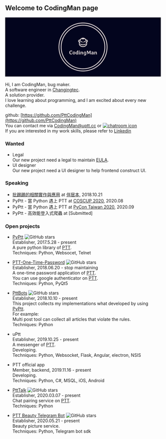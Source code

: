 ## Welcome to CodingMan page

![](https://raw.githubusercontent.com/PttCodingMan/PttCodingMan.github.io/master/logo/facebook_cover_photo_2.png)

Hi, I am CodingMan, bug maker.  
A software engineer in [Changingtec](https://www.changingtec.com/).  
A solution provider.  
I love learning about programming, and I am excited about every new challenge.  

github: [https://github.com/PttCodingMan](https://github.com/PttCodingMan)  
You can contact me via [CodingMan@uptt.cc](mailto:CodingMan@uptt.cc) or [![chatroom icon](https://patrolavia.github.io/telegram-badge/chat.png)](https://t.me/PttCodingMan)  
If you are interested in my work skills, please refer to [Linkedin](https://www.linkedin.com/in/codingman/)

### Wanted
* Legal  
    Our new project need a legal to maintain [EULA](https://zh.wikipedia.org/wiki/%E6%9C%80%E7%BB%88%E7%94%A8%E6%88%B7%E8%AE%B8%E5%8F%AF%E5%8D%8F%E8%AE%AE).
* UI designer  
    Our new project need a UI designer to help frontend construct UI.

### Speaking
* [批踢踢的相關實作與應用](https://docs.google.com/presentation/d/1aTfchLP8VzYhIBGCciC12mR-YtHqMB3a2OIOi8aFNeY/edit?usp=sharing) at [伴居本](https://chenshane911.myportfolio.com/node-website), 2018.10.21
* PyPtt - 當 Python 遇上 PTT at [COSCUP 2020](https://coscup.org/2020/), 2020.08
* PyPtt - 當 Python 遇上 PTT at [PyCon Taiwan 2020](https://tw.pycon.org/2020), 2020.09
* PyPtt - 高效能登入式爬蟲 at [Submitted]

### Open projects

* [PyPtt](https://github.com/PttCodingMan/PyPtt) ![GitHub stars](https://img.shields.io/github/stars/PttCodingMan/PyPtt?style=social)  
    Establisher, 2017.5.28 - present  
    A pure python library of [PTT](https://zh.wikipedia.org/wiki/%E6%89%B9%E8%B8%A2%E8%B8%A2).  
    Techniques: Python, Websocet, Telnet
    
* [PTT-One-Time-Password](https://github.com/PttCodingMan/PTT-One-Time-Password) ![GitHub stars](https://img.shields.io/github/stars/PttCodingMan/PTT-One-Time-Password?style=social)  
    Establisher, 2018.06.20 - stop maintaining    
    A one-time password application of [PTT](https://zh.wikipedia.org/wiki/%E6%89%B9%E8%B8%A2%E8%B8%A2).  
    You can use google authenticator on [PTT](https://zh.wikipedia.org/wiki/%E6%89%B9%E8%B8%A2%E8%B8%A2).  
    Techniques: Python, PyQt5
    
* [PttBots](https://github.com/PttCodingMan/PTTBots) ![GitHub stars](https://img.shields.io/github/stars/PttCodingMan/PTTBots?style=social)  
    Establisher, 2018.10.10 - present  
    This project collects my implementations what developed by using [PyPtt](https://github.com/PttCodingMan/PyPtt).  
    For example:  
    Multi post tool can collect all articles that violate the rules.  
    Techniques: Python
 
* uPtt  
    Establisher, 2019.10.25 - present  
    A messenger of [PTT](https://zh.wikipedia.org/wiki/%E6%89%B9%E8%B8%A2%E8%B8%A2).  
    Developing.  
    Techniques: Python, Websocket, Flask, Angular, electron, NSIS
    
* PTT official app  
    Member, backend, 2019.11.16 - present  
    Developing.  
    Techniques: Python, C#, MSQL, iOS, Android
    
* [PttTalk](https://github.com/PttCodingMan/PttTalk) ![GitHub stars](https://img.shields.io/github/stars/PttCodingMan/PttTalk?style=social)  
    Establisher, 2020.03.07 - present  
    Chat pairing service on [PTT](https://zh.wikipedia.org/wiki/%E6%89%B9%E8%B8%A2%E8%B8%A2).  
    Techniques: Python
    
* [PTT Beauty Telegram Bot](https://github.com/PttCodingMan/telegram_beauty_bot) ![GitHub stars](https://img.shields.io/github/stars/PttCodingMan/telegram_beauty_bot?style=social)  
    Establisher, 2020.05.21 - present  
    Beauty picture service.  
    Techniques: Python, Telegram bot sdk
